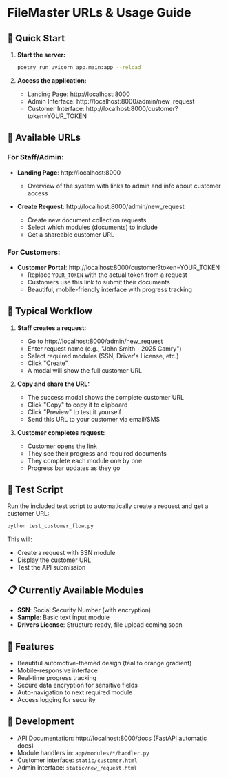 # FileMaster URLs & Usage Guide

## 🚀 Quick Start

1. **Start the server:**
   ```bash
   poetry run uvicorn app.main:app --reload
   ```

2. **Access the application:**
   - Landing Page: http://localhost:8000
   - Admin Interface: http://localhost:8000/admin/new_request
   - Customer Interface: http://localhost:8000/customer?token=YOUR_TOKEN

## 📍 Available URLs

### For Staff/Admin:
- **Landing Page**: http://localhost:8000
  - Overview of the system with links to admin and info about customer access
  
- **Create Request**: http://localhost:8000/admin/new_request
  - Create new document collection requests
  - Select which modules (documents) to include
  - Get a shareable customer URL

### For Customers:
- **Customer Portal**: http://localhost:8000/customer?token=YOUR_TOKEN
  - Replace `YOUR_TOKEN` with the actual token from a request
  - Customers use this link to submit their documents
  - Beautiful, mobile-friendly interface with progress tracking

## 🔄 Typical Workflow

1. **Staff creates a request:**
   - Go to http://localhost:8000/admin/new_request
   - Enter request name (e.g., "John Smith - 2025 Camry")
   - Select required modules (SSN, Driver's License, etc.)
   - Click "Create"
   - A modal will show the full customer URL

2. **Copy and share the URL:**
   - The success modal shows the complete customer URL
   - Click "Copy" to copy it to clipboard
   - Click "Preview" to test it yourself
   - Send this URL to your customer via email/SMS

3. **Customer completes request:**
   - Customer opens the link
   - They see their progress and required documents
   - They complete each module one by one
   - Progress bar updates as they go

## 🧪 Test Script

Run the included test script to automatically create a request and get a customer URL:

```bash
python test_customer_flow.py
```

This will:
- Create a request with SSN module
- Display the customer URL
- Test the API submission

## 📋 Currently Available Modules

- **SSN**: Social Security Number (with encryption)
- **Sample**: Basic text input module
- **Drivers License**: Structure ready, file upload coming soon

## 🎨 Features

- Beautiful automotive-themed design (teal to orange gradient)
- Mobile-responsive interface
- Real-time progress tracking
- Secure data encryption for sensitive fields
- Auto-navigation to next required module
- Access logging for security

## 🔧 Development

- API Documentation: http://localhost:8000/docs (FastAPI automatic docs)
- Module handlers in: `app/modules/*/handler.py`
- Customer interface: `static/customer.html`
- Admin interface: `static/new_request.html`

